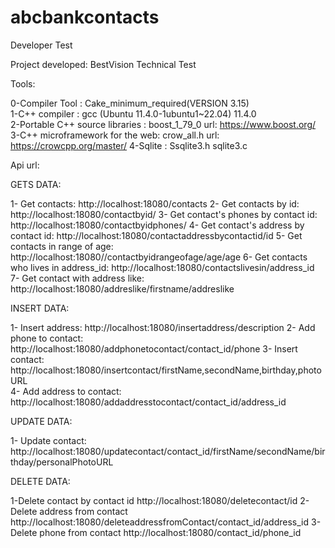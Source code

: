 # abcbankcontacts
Developer Test

Project developed: BestVision Technical Test

Tools:   

0-Compiler  Tool                : Cake_minimum_required(VERSION 3.15)  
1-C++ compiler                  : gcc (Ubuntu 11.4.0-1ubuntu1~22.04) 11.4.0     
2-Portable C++ source libraries : boost_1_79_0 url: https://www.boost.org/       
3-C++ microframework for the web: crow_all.h   url: https://crowcpp.org/master/
4-Sqlite                        : Ssqlite3.h sqlite3.c    


Api url:


GETS DATA:

1- Get contacts:                         http://localhost:18080/contacts 
2- Get contacts by id:                   http://localhost:18080/contactbyid/<id> 
3- Get contact's phones by contact id:   http://localhost:18080/contactbyidphones/<id>
4- Get contact's address by contact id:  http://localhost:18080/contactaddressbycontactid/id
5- Get contacts in range of age:         http://localhost:18080//contactbyidrangeofage/age/age
6- Get contacts who lives in address_id: http://localhost:18080/contactslivesin/address_id
7- Get contact with address like:        http://localhost:18080/addreslike/firstname/addreslike  



INSERT DATA:

1- Insert address:                       http://localhost:18080/insertaddress/description
2- Add phone to contact:                 http://localhost:18080/addphonetocontact/contact_id/phone
3- Insert contact:                       http://localhost:18080/insertcontact/firstName,secondName,birthday,photoURL   
4- Add address to contact:               http://localhost:18080/addaddresstocontact/contact_id/address_id


UPDATE DATA:

1- Update contact:                       http://localhost:18080/updatecontact/contact_id/firstName/secondName/birthday/personalPhotoURL


DELETE DATA:                             

1-Delete contact by contact id           http://localhost:18080/deletecontact/id
2-Delete address from contact            http://localhost:18080/deleteaddressfromContact/contact_id/address_id
3-Delete phone from contact              http://localhost:18080/contact_id/phone_id
